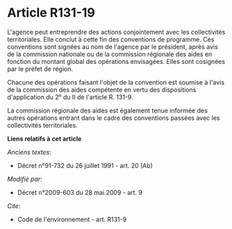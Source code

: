 # Article R131-19

L'agence peut entreprendre des actions conjointement avec les collectivités territoriales. Elle conclut à cette fin des
conventions de programme. Ces conventions sont signées au nom de l'agence par le président, après avis de la commission
nationale ou de la commission régionale des aides en fonction du montant global des opérations envisagées. Elles sont
cosignées par le préfet de région. 

Chacune des opérations faisant l'objet de la convention est soumise à l'avis de la commission des aides compétente en vertu
des dispositions d'application du 2° du II de l'article R. 131-9. 

La commission régionale des aides est également tenue informée des autres opérations entrant dans le cadre des conventions
passées avec les collectivités territoriales.

**Liens relatifs à cet article**

_Anciens textes_:

  - Décret n°91-732 du 26 juillet 1991 - art. 20 (Ab)

_Modifié par_:

  - Décret n°2009-603 du 28 mai 2009 - art. 9

_Cite_:

  - Code de l'environnement - art. R131-9
